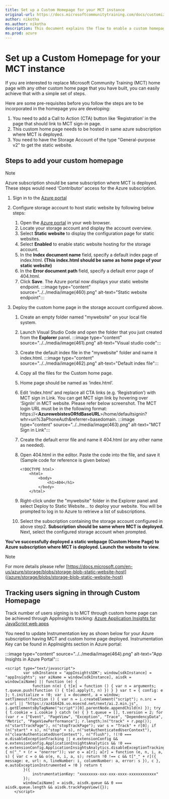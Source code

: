 ```yaml
---
title: Set up a Custom Homepage for your MCT instance
original-url: https://docs.microsoftcommunitytraining.com/docs/customize-the-certificate-template
author: nikotha
ms.author: nikotha
description: This document explains the flow to enable a custom homepage for your Microsoft Community Training platform. 
ms.prod: azure
---
```


# Set up a Custom Homepage for your MCT instance

If you are interested to replace Microsoft Community Training (MCT) home page with any other custom home page that you have built, you can easily achieve that with a simple set of steps.

Here are some pre-requisites before you follow the steps are to be incorporated in the homepage you are developing:

1. You need to add a Call to Action (CTA) button like ‘Registration’ in the page that should link to MCT sign-in page.
2. This custom home page needs to be hosted in same azure subscription where MCT is deployed.
3. You need to have the Storage Account of the type "General-purpose v2" to get the static website.

## Steps to add your custom homepage

>[!NOTE]
>Azure subscription should be same subscription where MCT is deployed. These steps would need ‘Contributor’ access for the Azure subscription.

1. Sign in to the [Azure portal](https://portal.azure.com/)  

2. Configure storage account to host static website by following below steps:
    1. Open the [Azure portal](https://portal.azure.com/) in your web browser.
    2. Locate your storage account and display the account overview.
    3. Select **Static website** to display the configuration page for static websites.
    4. Select **Enabled** to enable static website hosting for the storage account.
    5. In the **Index document name** field, specify a default index page of index.html. **(This index.html should be same as home page of your static website)**
    6. In the **Error document path** field, specify a default error page of 404.html.
    7. Click **Save**. The Azure portal now displays your static website endpoint.
        :::image type="content" source="../../media/image(460).png" alt-text="Static website endpoint":::

3. Deploy the custom home page in the storage account configured above.

    1. Create an empty folder named "mywebsite" on your local file system.
    2. Launch Visual Studio Code and open the folder that you just created from the **Explorer** panel.
        :::image type="content" source="../../media/image(461).png" alt-text="Visual studio code":::
    3. Create the default index file in the "mywebsite" folder and name it index.html.
        :::image type="content" source="../../media/image(462).png" alt-text="Default index file":::
    4. Copy all the files for the Custom home page.
    5. Home page should be named as ‘index.html’.
    6. Edit ‘index.html’ and replace all CTA links (e.g. ‘Registration’) with MCT sign in Link. You can get MCT sign link by hovering over ‘SignIn’ in MCT website. Please refer below screenshot. The MCT login URL must be in the following format: https://<**AzurewebistesORfdBaseURL**>/home/defaultsignin?whr=uri%3aPhoneAuth&referrer=basedomain.
        :::image type="content" source="../../media/image(463).png" alt-text="MCT Sign in Link":::

    7. Create the default error file and name it 404.html (or any other name as needed).
    8. Open 404.html in the editor. Paste the code into the file, and save it (Sample code for reference is given below)

        ```Sample Code (for reference)
        <!DOCTYPE html>
            <html>
                <body>
                    <h1>404</h1>
                </body>
            </html>
        ```

    9. Right-click under the "mywebsite" folder in the Explorer panel and select Deploy to Static Website... to deploy your website. You will be prompted to log in to Azure to retrieve a list of subscriptions.
    10. Select the subscription containing the storage account configured in above step2. **Subscription should be same where MCT is deployed.** Next, select the configured storage account when prompted.

**You've successfully deployed a static webpage (Custom Home Page) to Azure subscription where MCT is deployed. Launch the website to view.**

>[!Note]
>For more details please refer [https://docs.microsoft.com/en-us/azure/storage/blobs/storage-blob-static-website-host](/azure/storage/blobs/storage-blob-static-website-host)

## Tracking users signing in through Custom Homepage

Track number of users signing is to MCT through custom home page can be achieved through AppInsights tracking:
[Azure Application Insights for JavaScript web apps](/azure/azure-monitor/app/javascript)

You need to update Instrumentation key as shown below for your Azure subscription having MCT and custom home page deployed. Instrumentation Key can be found in AppInsights section in Azure portal:

:::image type="content" source="../../media/image(464).png" alt-text="App Insights in Azure Portal":::

```Instrumentation Key
<script type="text/javascript">
        var sdkInstance = "appInsightsSDK"; window[sdkInstance] = "appInsights"; var aiName = window[sdkInstance], aisdk = window[aiName] || function (e) {
            function n(e) { t[e] = function () { var n = arguments; t.queue.push(function () { t[e].apply(t, n) }) } } var t = { config: e }; t.initialize = !0; var i = document, a = window; setTimeout(function () { var n = i.createElement("script"); n.src = e.url || "https://az416426.vo.msecnd.net/next/ai.2.min.js", i.getElementsByTagName("script")[0].parentNode.appendChild(n) }); try { t.cookie = i.cookie } catch (e) { } t.queue = [], t.version = 2; for (var r = ["Event", "PageView", "Exception", "Trace", "DependencyData", "Metric", "PageViewPerformance"]; r.length;)n("track" + r.pop()); n("startTrackPage"), n("stopTrackPage"); var s = "Track" + r[0]; if (n("start" + s), n("stop" + s), n("setAuthenticatedUserContext"), n("clearAuthenticatedUserContext"), n("flush"), !(!0 === e.disableExceptionTracking || e.extensionConfig && e.extensionConfig.ApplicationInsightsAnalytics && !0 === e.extensionConfig.ApplicationInsightsAnalytics.disableExceptionTracking)) { n("_" + (r = "onerror")); var o = a[r]; a[r] = function (e, n, i, a, s) { var c = o && o(e, n, i, a, s); return !0 !== c && t["_" + r]({ message: e, url: n, lineNumber: i, columnNumber: a, error: s }), c }, e.autoExceptionInstrumented = !0 } return t
        }({
            instrumentationKey: "xxxxxxxx-xxx-xxx-xxxx-xxxxxxxxxxxx"
        });        
        window[aiName] = aisdk, aisdk.queue && 0 === aisdk.queue.length && aisdk.trackPageView({});
    </script>
```
